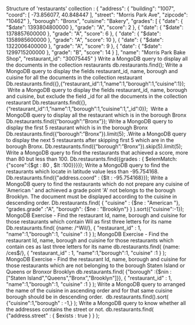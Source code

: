 Structure of 'restaurants' collection :
{
  "address": {
     "building": "1007",
     "coord": [ -73.856077, 40.848447 ],
     "street": "Morris Park Ave",
     "zipcode": "10462"
  },
  "borough": "Bronx",
  "cuisine": "Bakery",
  "grades": [
     { "date": { "$date": 1393804800000 }, "grade": "A", "score": 2 },
     { "date": { "$date": 1378857600000 }, "grade": "A", "score": 6 },
     { "date": { "$date": 1358985600000 }, "grade": "A", "score": 10 },
     { "date": { "$date": 1322006400000 }, "grade": "A", "score": 9 },
     { "date": { "$date": 1299715200000 }, "grade": "B", "score": 14 }
  ],
  "name": "Morris Park Bake Shop",
  "restaurant_id": "30075445"
}
Write a MongoDB query to display all the documents in the collection restaurants
db.restaurants.find();
Write a MongoDB query to display the fields restaurant_id, name, borough and cuisine for all the documents in the collection restaurant
Db.restaurants.find({},{“restaurant_id“:1,”name”:1,”borough”:1,”cuisine”:1});
 Write a MongoDB query to display the fields restaurant_id, name, borough and cuisine, but exclude the field _id for all the documents in the collection restaurant
Db.restaurants.find({},{“restaurant_id“:1,”name”:1,”borough”:1,”cuisine”:1,”_id”:0});
 Write a MongoDB query to display all the restaurant which is in the borough Bronx
Db.restaurants.find({“borough”:”Bronx”});
Write a MongoDB query to display the first 5 restaurant which is in the borough Bronx
Db.restaurants.find({“borough”:”Bronx”}).limit(5);
.Write a MongoDB query to display the next 5 restaurants after skipping first 5 which are in the borough Bronx.
Db.restaurants.find({“borough”:”Bronx”}).skip(5).limit(5);
Write a MongoDB query to find the restaurants that achieved a score, more than 80 but less than 100.
Db.restaurants.find({grades : { $elemMatch:{"score":{$gt : 80 , $lt :100}}}});
Write a MongoDB query to find the restaurants which locate in latitude value less than -95.754168.
Db.restaurants.find({"address.coord" : {$lt : -95.754168}});
Write a MongoDB query to find the restaurants which do not prepare any cuisine of 'American ' and achieved a grade point 'A' not belongs to the borough Brooklyn.
The document must be displayed according to the cuisine in descending order.
Db.restaurants.find( {
                             "cuisine" : {$ne : "American "},
                             "grades.grade" :"A",
                             "borough": {$ne : "Brooklyn"}
                       } 
                    ).sort({"cuisine":-1});
MongoDB Exercise - Find the restaurant Id, name, borough and cuisine for those restaurants which contain Wil as first three letters for its name
Db.restaurants.find(
{name: /^Wil/},
{
"restaurant_id" : 1,
"name":1,"borough":1,
"cuisine" :1
}
);
MongoDB Exercise - Find the restaurant Id, name, borough and cuisine for those restaurants which contain ces as last three letters for its name
db.restaurants.find(
{name: /ces$/},
{
"restaurant_id" : 1,
"name":1,"borough":1,
"cuisine" :1
}
);
MongoDB Exercise - Find the restaurant Id, name, borough and cuisine for those restaurants which are not belonging to the borough Staten Island or Queens or Bronxor Brooklyn
db.restaurants.find(
{"borough" :{$nin :["Staten Island","Queens","Bronx","Brooklyn"]}},
{
"restaurant_id" : 1,
"name":1,"borough":1,
"cuisine" :1
}
);
Write a MongoDB query to arranged the name of the cuisine in ascending order and for that same cuisine borough should be in descending order. 
db.restaurants.find().sort(
                           {"cuisine":1,"borough" : -1,}
                          );
Write a MongoDB query to know whether all the addresses contains the street or not.
db.restaurants.find(
                     {"address.street" : 
                         { $exists : true } 
                     } 
                   );

